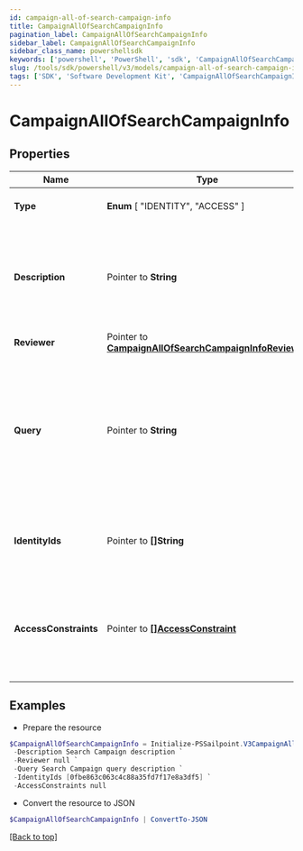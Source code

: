 ```yaml
---
id: campaign-all-of-search-campaign-info
title: CampaignAllOfSearchCampaignInfo
pagination_label: CampaignAllOfSearchCampaignInfo
sidebar_label: CampaignAllOfSearchCampaignInfo
sidebar_class_name: powershellsdk
keywords: ['powershell', 'PowerShell', 'sdk', 'CampaignAllOfSearchCampaignInfo', 'CampaignAllOfSearchCampaignInfo'] 
slug: /tools/sdk/powershell/v3/models/campaign-all-of-search-campaign-info
tags: ['SDK', 'Software Development Kit', 'CampaignAllOfSearchCampaignInfo', 'CampaignAllOfSearchCampaignInfo']
---
```



# CampaignAllOfSearchCampaignInfo

## Properties

Name | Type | Description | Notes
------------ | ------------- | ------------- | -------------
**Type** |   **Enum** [  "IDENTITY",    "ACCESS" ] | The type of search campaign represented. | [required]
**Description** |  Pointer to **String** | Describes this search campaign. Intended for storing the query used, and possibly the number of identities selected/available. | [optional] 
**Reviewer** |  Pointer to [**CampaignAllOfSearchCampaignInfoReviewer**](campaign-all-of-search-campaign-info-reviewer) |  | [optional] 
**Query** |  Pointer to **String** | The scope for the campaign. The campaign will cover identities returned by the query and identities that have access items returned by the query. One of `query` or `identityIds` must be set. | [optional] 
**IdentityIds** |  Pointer to **[]String** | A direct list of identities to include in this campaign. One of `identityIds` or `query` must be set. | [optional] 
**AccessConstraints** |  Pointer to [**[]AccessConstraint**](access-constraint) | Further reduces the scope of the campaign by excluding identities (from `query` or `identityIds`) that do not have this access. | [optional] 

## Examples

- Prepare the resource
```powershell
$CampaignAllOfSearchCampaignInfo = Initialize-PSSailpoint.V3CampaignAllOfSearchCampaignInfo  -Type ACCESS `
 -Description Search Campaign description `
 -Reviewer null `
 -Query Search Campaign query description `
 -IdentityIds [0fbe863c063c4c88a35fd7f17e8a3df5] `
 -AccessConstraints null
```

- Convert the resource to JSON
```powershell
$CampaignAllOfSearchCampaignInfo | ConvertTo-JSON
```


[[Back to top]](#) 

